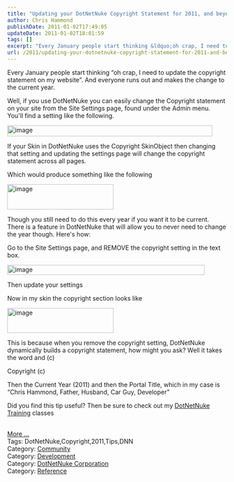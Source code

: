 ```yaml
---
title: "Updating your DotNetNuke Copyright Statement for 2011, and beyond"
author: Chris Hammond
publishDate: 2011-01-02T17:49:05
updateDate: 2011-01-02T18:01:59
tags: []
excerpt: "Every January people start thinking &ldquo;oh crap, I need to update the copyright statement on my website&rdquo;. And everyone runs out and makes the change to the current year. Well, if you use DotNetNuke you can easily change the Copyright statement on your site from the Site Settings page, found under the Admin menu. You'll find a setting like the following.  If your Skin in DotNetNuke uses the Copyright SkinObject then changing that setting and updating the settings page will change the copyright statement across all pages. Which would produce something like the following  Though you still need to do this every year if you want it to be current. There is a feature in DotNetNuke that will allow you to never need to change the year though. Here's how: Go to the Site Settings page, and REMOVE the copyright setting in the text box.  Then update your settings Now in my skin the copyright section looks like  This is because when you remove the copyright setting, DotNetNuke dynamically builds a copyright statement, how might you ask? Well it takes the word and (c) Copyright (c) Then the Current Year (2011) and then the Portal Title, which in my case is &ldquo;Chris Hammond, Father, Husband, Car Guy, Developer&rdquo; Did you find this tip useful? Then be sure to check out my DotNetNuke Training classes  More ... Tags: DotNetNuke,Copyright,2011,Tips,DNN Category: Community Category: Development Category: DotNetNuke Corporation Category: Reference"
url: /2011/updating-your-dotnetnuke-copyright-statement-for-2011-and-beyond  # Use the generated URL with year
---
```

<p>Every January people start thinking &ldquo;oh crap, I need to update the copyright statement on my website&rdquo;. And everyone runs out and makes the change to the current year.</p> <p>Well, if you use DotNetNuke you can easily change the Copyright statement on your site from the Site Settings page, found under the Admin menu. You'll find a setting like the following.</p> <p><a href="https://www.dotnetnuke.com/Portals/25/Blog/Files/21/2933/Windows-Live-Writer-Updating-your-DotNetNuke-Copyright-State_C491-image_2.png"><img style="background-image: none; padding-left: 0px; padding-right: 0px; display: inline; padding-top: 0px;        border-width: 0px;border-style: solid;" title="image" alt="image" src="https://www.dotnetnuke.com/Portals/25/Blog/Files/21/2933/Windows-Live-Writer-Updating-your-DotNetNuke-Copyright-State_C491-image_thumb.png" width="471" height="25" /></a></p> <p>If your Skin in DotNetNuke uses the Copyright SkinObject then changing that setting and updating the settings page will change the copyright statement across all pages.</p> <p>Which would produce something like the following</p> <p><a href="https://www.dotnetnuke.com/Portals/25/Blog/Files/21/2933/Windows-Live-Writer-Updating-your-DotNetNuke-Copyright-State_C491-image_4.png"><img style="background-image: none; margin-top: 0px; margin-right: 0px; margin-bottom: 0px; margin-left: 0px; padding-left: 0px; padding-right: 0px; display: inline; padding-top: 0px;        border-width: 0px;border-style: solid;" title="image" alt="image" src="https://www.dotnetnuke.com/Portals/25/Blog/Files/21/2933/Windows-Live-Writer-Updating-your-DotNetNuke-Copyright-State_C491-image_thumb_1.png" width="244" height="58" /></a></p> <p>Though you still need to do this every year if you want it to be current. There is a feature in DotNetNuke that will allow you to never need to change the year though. Here's how:</p> <p>Go to the Site Settings page, and REMOVE the copyright setting in the text box.</p> <p><a href="https://www.dotnetnuke.com/Portals/25/Blog/Files/21/2933/Windows-Live-Writer-Updating-your-DotNetNuke-Copyright-State_C491-image_6.png"><img style="background-image: none; padding-left: 0px; padding-right: 0px; display: inline; padding-top: 0px;        border-width: 0px;border-style: solid;" title="image" alt="image" src="https://www.dotnetnuke.com/Portals/25/Blog/Files/21/2933/Windows-Live-Writer-Updating-your-DotNetNuke-Copyright-State_C491-image_thumb_2.png" width="453" height="23" /></a></p> <p>Then update your settings</p> <p>Now in my skin the copyright section looks like</p> <p><a href="https://www.dotnetnuke.com/Portals/25/Blog/Files/21/2933/Windows-Live-Writer-Updating-your-DotNetNuke-Copyright-State_C491-image_8.png"><img style="background-image: none; margin-top: 0px; margin-right: 0px; margin-bottom: 0px; margin-left: 0px; padding-left: 0px; padding-right: 0px; display: inline; padding-top: 0px;        border-width: 0px;border-style: solid;" title="image" alt="image" src="https://www.dotnetnuke.com/Portals/25/Blog/Files/21/2933/Windows-Live-Writer-Updating-your-DotNetNuke-Copyright-State_C491-image_thumb_3.png" width="244" height="57" /></a></p> <p>This is because when you remove the copyright setting, DotNetNuke dynamically builds a copyright statement, how might you ask? Well it takes the word and (c)</p> <p>Copyright (c)</p> <p>Then the Current Year (2011) and then the Portal Title, which in my case is &ldquo;Chris Hammond, Father, Husband, Car Guy, Developer&rdquo;</p> <p>Did you find this tip useful? Then be sure to check out my <a href="https://bit.ly/DnnTraining" target="_blank">DotNetNuke Training</a> classes</p> <br /> <a href="https://www.dotnetnuke.com/Resources/Blogs/tabid/825/EntryId/2933/Updating-your-DotNetNuke-Copyright-Statement-for-2011-and-beyond.aspx">More ...</a> <div class="tags">Tags: DotNetNuke,Copyright,2011,Tips,DNN</div> <div class="category">Category: <a href="https://www.dotnetnuke.com/Resources/Blogs/tabid/825/CatID/16/Default.aspx">Community</a></div> <div class="category">Category: <a href="https://www.dotnetnuke.com/Resources/Blogs/tabid/825/CatID/9/Default.aspx">Development</a></div> <div class="category">Category: <a href="https://www.dotnetnuke.com/Resources/Blogs/tabid/825/CatID/15/Default.aspx">DotNetNuke Corporation</a></div> <div class="category">Category: <a href="https://www.dotnetnuke.com/Resources/Blogs/tabid/825/CatID/6/Default.aspx">Reference</a></div>
